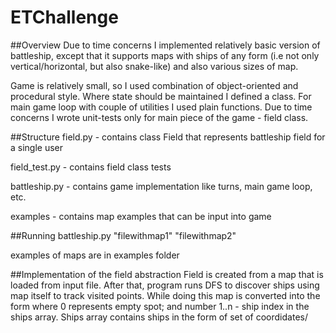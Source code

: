 # ETChallenge
##Overview
Due to time concerns I implemented relatively basic version of battleship, except that
it supports maps with ships of any form (i.e not only vertical/horizontal, but also snake-like)
and also various sizes of map.

Game is relatively small, so I used combination of object-oriented and procedural style. Where state should be maintained
I defined a class. For main game loop with couple of utilities I used plain functions.
Due to time concerns I wrote unit-tests only for main piece of the game - field class.

##Structure
field.py - contains class Field that represents battleship field for a single user

field_test.py - contains field class tests

battleship.py - contains game implementation like turns, main game loop, etc.

examples - contains map examples that can be input into game

##Running
battleship.py "filewithmap1" "filewithmap2"

examples of maps are in examples folder

##Implementation of the field abstraction
Field is created from a map that is loaded from input file. After that, program runs DFS to discover ships
using map itself to track visited points. While doing this map is converted into the form
where 0 represents empty spot; and number 1..n - ship index in the ships array. Ships array contains ships in the form of 
set of coordidates/
